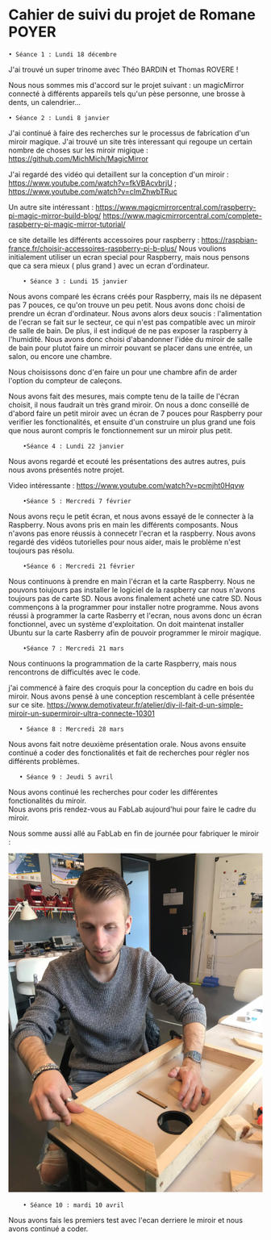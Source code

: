 # Cahier de suivi du projet de Romane POYER 

    • Séance 1 : Lundi 18 décembre

J'ai trouvé un super trinome avec Théo BARDIN et Thomas ROVERE ! 

Nous nous sommes mis d'accord sur le projet suivant : un magicMirror connecté à différents appareils tels qu'un pèse personne, une brosse à dents, un calendrier... 

    • Séance 2 : Lundi 8 janvier 
    
J'ai continué à faire des recherches sur le processus de fabrication d'un miroir magique.
J'ai trouvé un site très interessant qui regoupe un certain nombre de choses sur les miroir migique : https://github.com/MichMich/MagicMirror

J'ai regardé des vidéo qui detaillent sur la conception d'un miroir : https://www.youtube.com/watch?v=fkVBAcvbrjU ; https://www.youtube.com/watch?v=cImZhwbTRuc 

Un autre site intéressant : https://www.magicmirrorcentral.com/raspberry-pi-magic-mirror-build-blog/
https://www.magicmirrorcentral.com/complete-raspberry-pi-magic-mirror-tutorial/

ce site detaille les différents accessoires pour raspberry : https://raspbian-france.fr/choisir-accessoires-raspberry-pi-b-plus/
Nous voulions initialement utiliser un ecran special pour Raspberry, mais nous pensons que ca sera mieux ( plus grand ) avec un ecran d'ordinateur. 

        • Séance 3 : Lundi 15 janvier

Nous avons comparé les écrans créés pour Raspberry, mais ils ne dépasent pas 7 pouces, ce qu'on trouve un peu petit. Nous avons donc choisi de prendre un écran d'ordinateur. 
Nous avons alors deux soucis : l'alimentation de l'ecran se fait sur le secteur, ce qui n'est pas compatible avec un miroir de salle de bain. De plus, il est indiqué de ne pas exposer la raspberry à l'humidité. 
Nous avons donc choisi d'abandonner l'idée du miroir de salle de bain pour plutot faire un mirroir pouvant se placer dans une entrée, un salon, ou encore une chambre. 

Nous choisissons donc d'en faire un pour une chambre afin de arder l'option du compteur de caleçons. 

Nous avons fait des mesures, mais compte tenu de la taille de l'écran choisit, il nous faudrait un très grand miroir. On nous a donc conseillé de d'abord faire un petit miroir avec un écran de 7 pouces pour Raspberry pour verifier les fonctionalités, et ensuite d'un construire un plus grand une fois que nous auront compris le fonctionnement sur un miroir plus petit. 



        •Séance 4 : Lundi 22 janvier 
      
 Nous avons regardé et ecouté les présentations des autres autres, puis nous avons présentés notre projet.
 
 Video intéressante : https://www.youtube.com/watch?v=pcmjht0Hqvw
 
 
        •Séance 5 : Mercredi 7 février
        
 Nous avons reçu le petit écran, et nous avons essayé de le connecter à la Raspberry. Nous avons pris en main les différents composants. Nous n'avons pas enore réussis à connecetr l'ecran et la raspberry. Nous avons regardé des vidéos tutorielles pour nous aider, mais le problème n'est toujours pas résolu. 
 
 
        •Séance 6 : Mercredi 21 février
 
 Nous continuons à prendre en main l'écran et la carte Raspberry. Nous ne pouvons toiujours pas installer le logiciel de la raspberry car nous n'avons toujours pas de carte SD. 
Nous avons finalement acheté une catre SD. Nous commençons à la programmer pour installer notre programme.
Nous avons réussi à programmer la carte Rasberry et l'ecran, nous avons donc un écran fonctionnel, avec un système d'exploitation. On doit maintenat installer Ubuntu sur la carte Rasberry afin de pouvoir programmer le miroir magique. 

        •Séance 7 : Mercredi 21 mars
        
Nous continuons la programmation de la carte Raspberry, mais nous rencontrons de difficultés avec le code. 

j'ai commencé à faire des croquis pour la conception du cadre en bois du miroir. Nous avons pensé à une conception rescemblant à celle présentée sur ce site. 
https://www.demotivateur.fr/atelier/diy-il-fait-d-un-simple-miroir-un-supermiroir-ultra-connecte-10301 

       • Séance 8 : Mercredi 28 mars 
       
 Nous avons fait notre deuxième présentation orale. 
 Nous avons ensuite continué a coder des fonctionalités et fait de recherches pour régler nos différents problèmes. 
 
       • Séance 9 : Jeudi 5 avril
  
Nous avons continué les recherches pour coder les différentes fonctionalités du miroir.  
Nous avons pris rendez-vous au FabLab aujourd'hui pour faire le cadre du miroir. 

Nous somme aussi allé au FabLab en fin de journée pour fabriquer le miroir : 


![Conception](/Doc/image/Conceptionmiroir.png)

        • Séance 10 : mardi 10 avril
        
Nous avons fais les premiers test avec l'ecan derriere le miroir et nous avons continué a coder. 

